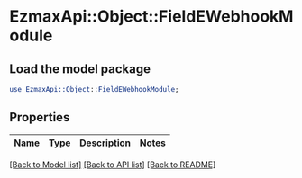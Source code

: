 # EzmaxApi::Object::FieldEWebhookModule

## Load the model package
```perl
use EzmaxApi::Object::FieldEWebhookModule;
```

## Properties
Name | Type | Description | Notes
------------ | ------------- | ------------- | -------------

[[Back to Model list]](../README.md#documentation-for-models) [[Back to API list]](../README.md#documentation-for-api-endpoints) [[Back to README]](../README.md)


